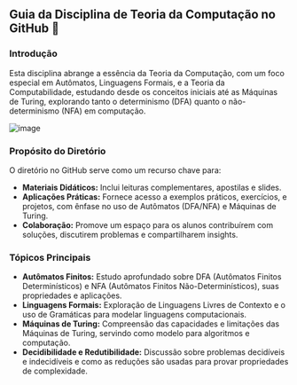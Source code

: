 ## Guia da Disciplina de Teoria da Computação no GitHub 🚀

### Introdução
Esta disciplina abrange a essência da Teoria da Computação, com um foco especial em Autômatos, Linguagens Formais, e a Teoria da Computabilidade, estudando desde os conceitos iniciais até as Máquinas de Turing, explorando tanto o determinismo (DFA) quanto o não-determinismo (NFA) em computação.

![image](https://github.com/Brunapupo/INE410113-teoria_da_computacao/assets/112135250/915104cb-5e96-4471-891f-de02b330ce3f)

### Propósito do Diretório
O diretório no GitHub serve como um recurso chave para:
- **Materiais Didáticos:** Inclui leituras complementares, apostilas e slides.
- **Aplicações Práticas:** Fornece acesso a exemplos práticos, exercícios, e projetos, com ênfase no uso de Autômatos (DFA/NFA) e Máquinas de Turing.
- **Colaboração:** Promove um espaço para os alunos contribuírem com soluções, discutirem problemas e compartilharem insights.

### Tópicos Principais
- **Autômatos Finitos:** Estudo aprofundado sobre DFA (Autômatos Finitos Determinísticos) e NFA (Autômatos Finitos Não-Determinísticos), suas propriedades e aplicações.
- **Linguagens Formais:** Exploração de Linguagens Livres de Contexto e o uso de Gramáticas para modelar linguagens computacionais.
- **Máquinas de Turing:** Compreensão das capacidades e limitações das Máquinas de Turing, servindo como modelo para algoritmos e computação.
- **Decidibilidade e Redutibilidade:** Discussão sobre problemas decidíveis e indecidíveis e como as reduções são usadas para provar propriedades de complexidade.


